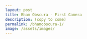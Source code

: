 ```yaml
---
layout: post
title: Bham Obscura - First Camera
description: (copy to come)
permalink: /bhamobscura-1/
image: /assets/images/
---
```

